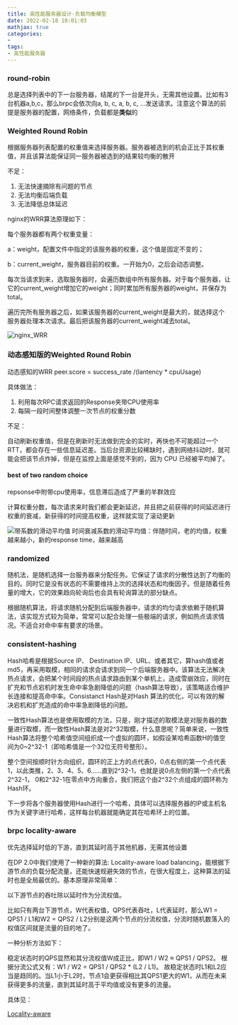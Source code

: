 ```yaml
---
title: 高性能服务器设计-负载均衡模型
date: 2022-02-18 10:01:03
mathjax: true
categories:
- 
tags: 
- 高性能服务器
---
```


### round-robin

总是选择列表中的下一台服务器，结尾的下一台是开头，无需其他设置。比如有3台机器a,b,c，那么brpc会依次向a, b, c, a, b, c, ...发送请求。注意这个算法的前提是服务器的配置，网络条件，负载都是**类似**的

### Weighted Round Robin

根据服务器列表配置的权重值来选择服务器。服务器被选到的机会正比于其权重值，并且该算法能保证同一服务器被选到的结果较均衡的散开

不足：

1. 无法快速摘除有问题的节点
2. 无法均衡后端负载
3. 无法降低总体延迟

nginx的WRR算法原理如下：

每个服务器都有两个权重变量：

a：weight，配置文件中指定的该服务器的权重，这个值是固定不变的；

b：current_weight，服务器目前的权重。一开始为0，之后会动态调整。

每次当请求到来，选取服务器时，会遍历数组中所有服务器。对于每个服务器，让它的current_weight增加它的weight；同时累加所有服务器的weight，并保存为total。

遍历完所有服务器之后，如果该服务器的current_weight是最大的，就选择这个服务器处理本次请求。最后把该服务器的current_weight减去total。

![nginx_WRR](https://img-blog.csdn.net/20160731092902416?watermark/2/text/aHR0cDovL2Jsb2cuY3Nkbi5uZXQv/font/5a6L5L2T/fontsize/400/fill/I0JBQkFCMA==/dissolve/70/gravity/Center)

### 动态感知版的Weighted Round Robin

动态感知的WRR
peer.score = success_rate /(lantency * cpuUsage)

具体做法：

1. 利用每次RPC请求返回的Response夹带CPU使用率
2. 每隔一段时间整体调整一次节点的权重分数

不足：

自动刷新权重值，但是在刷新时无法做到完全的实时，再快也不可能超过一个 RTT，都会存在一些信息延迟差。当后台资源比较稀缺时，遇到网络抖动时，就可能会把该节点炸掉，但是在监控上面是感觉不到的，因为 CPU 已经被平均掉了。

#### best of two random choice

repsonse中附带cpu使用率，信息滞后造成了严重的羊群效应

计算权重分数，每次请求来时我们都会更新延迟，并且把之前获得的时间延迟进行权重的衰减，新获得的时间提高权重，这样就实现了滚动更新

![带系数的滑动平均值](http://cdn.b5mang.com/2020123022446.png)
时间衰减系数的滑动平均值：伴随时间，老的均值，权重越来越小，新的response time，越来越高

### randomized

随机法，是随机选择一台服务器来分配任务。它保证了请求的分散性达到了均衡的目的。同时它是没有状态的不需要维持上次的选择状态和均衡因子。但是随着任务量的增大，它的效果趋向轮询后也会具有轮询算法的部分缺点。

根据随机算法，将请求随机分配到后端服务器中，请求的均匀请求依赖于随机算法，该实现方式较为简单，常常可以配合处理一些极端的请求，例如热点请求情况。不适合对命中率有要求的场景。

### consistent-hashing

Hash哈希是根据Source IP、 Destination IP、URL、或者其它，算hash值或者md5，再采用取模，相同的请求会请求到同一个后端服务器中。该算法无法解决热点请求，会把某个时间段的热点请求路由到某个单机上，造成雪崩效应，同时在扩充和节点宕机时发生命中率急剧降低的问题（hash算法导致），该策略适合维护长连接和提高命中率。Consistanct Hash是对Hash 算法的优化，可以有效的解决宕机和扩充造成的命中率急剧降低的问题。

一致性Hash算法也是使用取模的方法，只是，刚才描述的取模法是对服务器的数量进行取模，而一致性Hash算法是对2^32取模，什么意思呢？简单来说，一致性Hash算法将整个哈希值空间组织成一个虚拟的圆环，如假设某哈希函数H的值空间为0~2^32-1（即哈希值是一个32位无符号整形）。

整个空间按顺时针方向组织，圆环的正上方的点代表0，0点右侧的第一个点代表1，以此类推，2、3、4、5、6……直到2^32-1，也就是说0点左侧的第一个点代表2^32-1， 0和2^32-1在零点中方向重合，我们把这个由2^32个点组成的圆环称为Hash环。

下一步将各个服务器使用Hash进行一个哈希，具体可以选择服务器的IP或主机名作为关键字进行哈希，这样每台机器就能确定其在哈希环上的位置。

### brpc locality-aware

优先选择延时低的下游，直到其延时高于其他机器，无需其他设置

在DP 2.0中我们使用了一种新的算法: Locality-aware load balancing，能根据下游节点的负载分配流量，还能快速规避失效的节点，在很大程度上，这种算法的延时也是全局最优的。基本原理非常简单：

以下游节点的吞吐除以延时作为分流权值。

比如只有两台下游节点，W代表权值，QPS代表吞吐，L代表延时，那么W1 = QPS1 / L1和W2 = QPS2 / L2分别是这两个节点的分流权值，分流时随机数落入的权值区间就是流量的目的地了。

一种分析方法如下：

稳定状态时的QPS显然和其分流权值W成正比，即W1 / W2 ≈ QPS1 / QPS2。
根据分流公式又有：W1 / W2 = QPS1 / QPS2 * (L2 / L1)。
故稳定状态时L1和L2应当是趋同的。当L1小于L2时，节点1会更获得相比其QPS1更大的W1，从而在未来获得更多的流量，直到其延时高于平均值或没有更多的流量。

具体见：

[Locality-aware](https://github.com/apache/incubator-brpc/blob/master/docs/cn/lalb.md)
